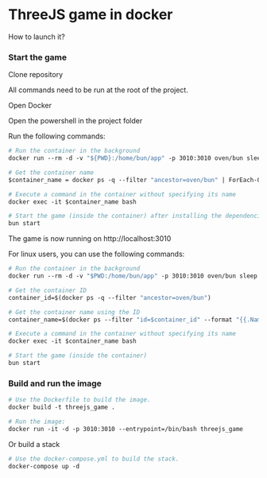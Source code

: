 # ThreeJS game in docker

How to launch it?

### Start the game

Clone repository

All commands need to be run at the root of the project.

Open Docker

Open the powershell in the project folder

Run the following commands:

```dockerfile
# Run the container in the background
docker run --rm -d -v "${PWD}:/home/bun/app" -p 3010:3010 oven/bun sleep 36000

# Get the container name
$container_name = docker ps -q --filter "ancestor=oven/bun" | ForEach-Object { (docker ps --filter "id=$_" --format "{{.Names}}") }

# Execute a command in the container without specifying its name
docker exec -it $container_name bash

# Start the game (inside the container) after installing the dependencies with "bun i"
bun start
```

The game is now running on http://localhost:3010

For linux users, you can use the following commands:

```dockerfile
# Run the container in the background
docker run --rm -d -v "$PWD:/home/bun/app" -p 3010:3010 oven/bun sleep 36000

# Get the container ID
container_id=$(docker ps -q --filter "ancestor=oven/bun")

# Get the container name using the ID
container_name=$(docker ps --filter "id=$container_id" --format "{{.Names}}")

# Execute a command in the container without specifying its name
docker exec -it $container_name bash

# Start the game (inside the container)
bun start
```

### Build and run the image

```dockerfile
# Use the Dockerfile to build the image.
docker build -t threejs_game .

# Run the image:
docker run -it -d -p 3010:3010 --entrypoint=/bin/bash threejs_game
```
Or build a stack

```dockerfile
# Use the docker-compose.yml to build the stack.
docker-compose up -d
```
